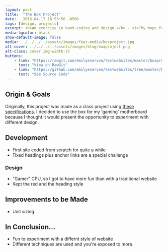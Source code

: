 ```yaml
---
layout: post
title:  "The Box Project"
date:   2016-04-17 16:53:50 -0500
tags: [design, projects]
excerpt: <b>An exercise in hand-coding and design.</b> - <i>"My hope for these little blog posts is to document my process and hopefully be able to learn from it in retrospect when I do another portfolio."</i>
media-bgcolor: black
show-default-image: false
media: ../../../../assets/images/feat-media/boxproject.jpg
alt-cover: ../../../../assets/images/blog/boxproject.png
alt-class: cover img-width-75
buttons:
    - link: "https://rawgit.com/emilyeserven/testwebsites/master/boxproject/index.html"
      text: "View on RawGit"
    - link: "https://github.com/emilyeserven/testwebsites/tree/master/boxproject"
      text: "See Source Code"
---
```


## Origin & Goals

Originally, this project was made as a class project using [these specifications](https://dmd1070.com/lessons/box-project.html). I decided to use the box for my 'gaming' motherboard because I thought it would present the opportunity to experiment with different design.

## Development

- First site coded from scratch for quite a while
- Fixed headings plus anchor links are a special challenge

### Design

- "Gamer" CPU, so I got to have more fun than with a traditional website
- Kept the red and the heading style

## Improvements to be Made

- Unit sizing

## In Conclusion...

- Fun to experiment with a differnt style of website
- Different techniques are used and you're exposed to more.
